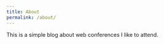 ```yaml
---
title: About
permalink: /about/
---
```


This is a simple blog about web conferences I like to attend. 

